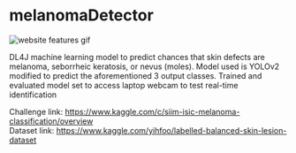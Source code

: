 # melanomaDetector <br/>
![website features gif](webcamDetection.gif) <br/>

DL4J machine learning model to predict chances that skin defects are melanoma, seborrheic keratosis, or nevus (moles). Model used is YOLOv2 modified to predict the aforementioned 3 output classes. Trained and evaluated model set to access laptop webcam to test real-time identification <br/>

Challenge link: https://www.kaggle.com/c/siim-isic-melanoma-classification/overview <br/>
Dataset link: https://www.kaggle.com/yihfoo/labelled-balanced-skin-lesion-dataset <br/>
